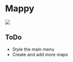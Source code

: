 # Mappy

![](https://i.imgur.com/QYNH8h2.gif)

## ToDo
* Style the main menu
* Create and add more maps
